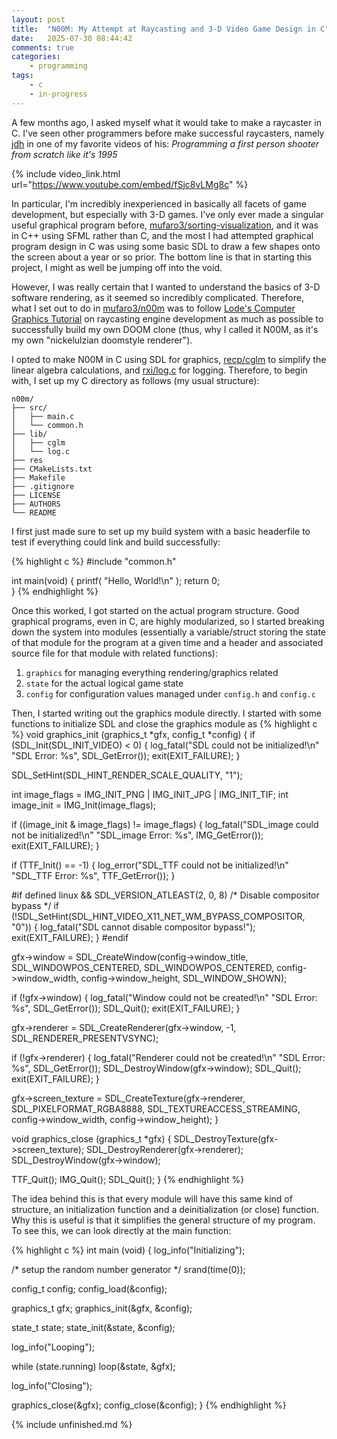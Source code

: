 ```yaml
---
layout: post
title:  "N00M: My Attempt at Raycasting and 3-D Video Game Design in C"
date:   2025-07-30 08:44:42
comments: true
categories:
    - programming
tags:
    - c
    - in-progress
---
```


A few months ago, I asked myself what it would take to make a raycaster in C. I've seen other programmers before make successful raycasters, namely [jdh](https://www.youtube.com/@jdh/videos) in one of my favorite videos of his: *Programming a first person shooter from scratch like it's 1995*

{% include video_link.html url="https://www.youtube.com/embed/fSjc8vLMg8c" %}

In particular, I'm incredibly inexperienced in basically all facets of game development, but especially with 3-D games. I've only ever made a singular useful graphical program before, [mufaro3/sorting-visualization](https://github.com/mufaro3/sorting-visualization), and it was in C++ using SFML rather than C, and the most I had attempted graphical program design in C was using some basic SDL to draw a few shapes onto the screen about a year or so prior. The bottom line is that in starting this project, I might as well be jumping off into the void.

However, I was really certain that I wanted to understand the basics of 3-D software rendering, as it seemed so incredibly complicated. Therefore, what I set out to do in [mufaro3/n00m](https://github.com/mufaro3/n00m) was to follow [Lode's Computer Graphics Tutorial](https://lodev.org/cgtutor/raycasting.html) on raycasting engine development as much as possible to successfully build my own DOOM clone (thus, why I called it N00M, as it's my own "nickelulzian doomstyle renderer").

I opted to make N00M in C using SDL for graphics, [recp/cglm](https://github.com/recp/cglm) to simplify the linear algebra calculations, and [rxi/log.c](https://github.com/rxi/log.c) for logging. Therefore, to begin with, I set up my C directory as follows (my usual structure):

```
n00m/
├── src/
│   ├── main.c
│   └── common.h
├── lib/
│   ├── cglm
│   └── log.c
├── res
├── CMakeLists.txt
├── Makefile
├── .gitignore
├── LICENSE
├── AUTHORS
└── README
```

I first just made sure to set up my build system with a basic headerfile to test if everything could link and build successfully:

{% highlight c %}
#include "common.h"

int 
main(void)
{
  printf( "Hello, World!\n" );
  return 0;  
}
{% endhighlight %}

Once this worked, I got started on the actual program structure. Good graphical programs, even in C, are highly modularized, so I started breaking down the system into modules (essentially a variable/struct storing the state of that module for the program at a given time and a header and associated source file for that module with related functions): 

1. `graphics` for managing everything rendering/graphics related
2. `state` for the actual logical game state
3. `config` for configuration values managed under `config.h` and `config.c`

Then, I started writing out the graphics module directly. I started with some functions to initialize SDL and close the graphics module as
{% highlight c %}
void
graphics_init (graphics_t *gfx, config_t *config)
{
  if (SDL_Init(SDL_INIT_VIDEO) < 0) {
    log_fatal("SDL could not be initialized!\n"
              "SDL Error: %s", SDL_GetError());
    exit(EXIT_FAILURE);
  }

  SDL_SetHint(SDL_HINT_RENDER_SCALE_QUALITY, "1");

  int image_flags = IMG_INIT_PNG | IMG_INIT_JPG | IMG_INIT_TIF;
  int image_init  = IMG_Init(image_flags); 
  
  if ((image_init & image_flags) != image_flags) {
    log_fatal("SDL_image could not be initialized!\n"
              "SDL_image Error: %s", IMG_GetError());
    exit(EXIT_FAILURE);
  }

  if (TTF_Init() == -1) {
    log_error("SDL_TTF could not be initialized!\n"
              "SDL_TTF Error: %s", TTF_GetError());
  }
  
#if defined linux && SDL_VERSION_ATLEAST(2, 0, 8)
  /* Disable compositor bypass */
  if (!SDL_SetHint(SDL_HINT_VIDEO_X11_NET_WM_BYPASS_COMPOSITOR, "0")) {
    log_fatal("SDL cannot disable compositor bypass!");
    exit(EXIT_FAILURE);
  }
#endif

  gfx->window = SDL_CreateWindow(config->window_title,
                                 SDL_WINDOWPOS_CENTERED,
                                 SDL_WINDOWPOS_CENTERED,
                                 config->window_width,
                                 config->window_height,
                                 SDL_WINDOW_SHOWN);

  if (!gfx->window) {
    log_fatal("Window could not be created!\n"
              "SDL Error: %s", SDL_GetError());
    SDL_Quit();
    exit(EXIT_FAILURE);
  }

  gfx->renderer = SDL_CreateRenderer(gfx->window, -1,
                                     SDL_RENDERER_PRESENTVSYNC);

  if (!gfx->renderer) {
    log_fatal("Renderer could not be created!\n"
              "SDL Error: %s", SDL_GetError());
    SDL_DestroyWindow(gfx->window);
    SDL_Quit();
    exit(EXIT_FAILURE);
  }

  gfx->screen_texture = SDL_CreateTexture(gfx->renderer,
                                          SDL_PIXELFORMAT_RGBA8888,
                                          SDL_TEXTUREACCESS_STREAMING,
                                          config->window_width,
                                          config->window_height);
}

void
graphics_close (graphics_t *gfx)
{
  SDL_DestroyTexture(gfx->screen_texture);
  SDL_DestroyRenderer(gfx->renderer);
  SDL_DestroyWindow(gfx->window);

  TTF_Quit();
  IMG_Quit();
  SDL_Quit();
}
{% endhighlight %} 

The idea behind this is that every module will have this same kind of structure, an initialization function and a deinitialization (or close) function. Why this is useful is that it simplifies the general structure of my program. To see this, we can look directly at the main function:

{% highlight c %}
int
main (void)
{
  log_info("Initializing");

  /* setup the random number generator */
  srand(time(0));
  
  config_t config;
  config_load(&config);

  graphics_t gfx;
  graphics_init(&gfx, &config);

  state_t state;
  state_init(&state, &config);

  log_info("Looping");
  
  while (state.running)
    loop(&state, &gfx);
  
  log_info("Closing");
  
  graphics_close(&gfx);
  config_close(&config);
}
{% endhighlight %}

{% include unfinished.md %}
